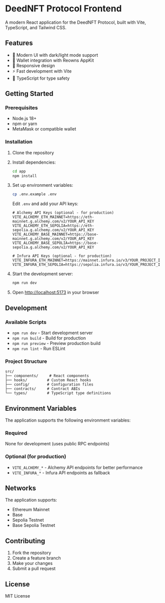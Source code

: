# DeedNFT Protocol Frontend

A modern React application for the DeedNFT Protocol, built with Vite, TypeScript, and Tailwind CSS.

## Features

- 🎨 Modern UI with dark/light mode support
- 🔗 Wallet integration with Reowns AppKit
- 📱 Responsive design
- ⚡ Fast development with Vite
- 🎯 TypeScript for type safety

## Getting Started

### Prerequisites

- Node.js 18+ 
- npm or yarn
- MetaMask or compatible wallet

### Installation

1. Clone the repository
2. Install dependencies:
   ```bash
   cd app
   npm install
   ```

3. Set up environment variables:
   ```bash
   cp .env.example .env
   ```
   
   Edit `.env` and add your API keys:
   ```env
   # Alchemy API Keys (optional - for production)
   VITE_ALCHEMY_ETH_MAINNET=https://eth-mainnet.g.alchemy.com/v2/YOUR_API_KEY
   VITE_ALCHEMY_ETH_SEPOLIA=https://eth-sepolia.g.alchemy.com/v2/YOUR_API_KEY
   VITE_ALCHEMY_BASE_MAINNET=https://base-mainnet.g.alchemy.com/v2/YOUR_API_KEY
   VITE_ALCHEMY_BASE_SEPOLIA=https://base-sepolia.g.alchemy.com/v2/YOUR_API_KEY

   # Infura API Keys (optional - for production)
   VITE_INFURA_ETH_MAINNET=https://mainnet.infura.io/v3/YOUR_PROJECT_ID
   VITE_INFURA_ETH_SEPOLIA=https://sepolia.infura.io/v3/YOUR_PROJECT_ID
   ```

4. Start the development server:
   ```bash
   npm run dev
   ```

5. Open [http://localhost:5173](http://localhost:5173) in your browser

## Development

### Available Scripts

- `npm run dev` - Start development server
- `npm run build` - Build for production
- `npm run preview` - Preview production build
- `npm run lint` - Run ESLint

### Project Structure

```
src/
├── components/     # React components
├── hooks/         # Custom React hooks
├── config/        # Configuration files
├── contracts/     # Contract ABIs
└── types/         # TypeScript type definitions
```

## Environment Variables

The application supports the following environment variables:

### Required
None for development (uses public RPC endpoints)

### Optional (for production)
- `VITE_ALCHEMY_*` - Alchemy API endpoints for better performance
- `VITE_INFURA_*` - Infura API endpoints as fallback

## Networks

The application supports:
- Ethereum Mainnet
- Base
- Sepolia Testnet
- Base Sepolia Testnet

## Contributing

1. Fork the repository
2. Create a feature branch
3. Make your changes
4. Submit a pull request

## License

MIT License
